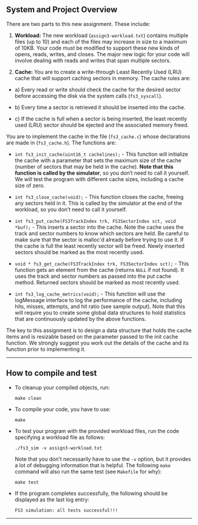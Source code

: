 ## System and Project Overview

There are two parts to this new assignment. These include:

1. **Workload:** The new workload (`assign3-workload.txt`) contains multiple files (up to 10) and each of the files may increase in size to a maximum of 10KB. Your code must be modified to support these new kinds of opens, reads, writes, and closes. The major new logic for your code will involve dealing with reads and writes that span multiple sectors.
  
2. **Cache:** You are to create a write-through Least Recently Used (LRU) cache that will support caching sectors in memory. The cache rules are:

  - a) Every read or write should check the cache for the desired sector before accessing the disk via the system calls (`fs3_syscall`).

  - b) Every time a sector is retrieved it should be inserted into the cache.

  - c) If the cache is full when a sector is being inserted, the least recently used (LRU) sector should be ejected and the associated memory freed.
 
You are to implement the cache in the file (`fs3_cache.c`) whose declarations are made in (`fs3_cache.h`). The functions are:

- `int fs3_init_cache(uint16_t cachelines);` - This function will initialize the cache with a parameter that sets the maximum size of the cache (number of sectors that may be held in the cache). **Note that this function is called by the simulator**, so you don’t need to call it yourself. We will test the program with different cache sizes, including a cache size of zero.
 
- `int fs3_close_cache(void);` - This function closes the cache, freeing any sectors held in it. This is called by the simulator at the end of the workload, so you don’t need to call it yourself.

- `int fs3_put_cache(FS3TrackIndex trk, FS3SectorIndex sct, void *buf);` - This inserts a sector into the cache. Note the cache uses the track and sector numbers to know which sectors are held. Be careful to make sure that the sector is malloc'd already before trying to use it. If the cache is full the least recently sector will be freed. Newly inserted sectors should be marked as the most recently used.
 
- `void * fs3_get_cache(FS3TrackIndex trk, FS3SectorIndex sct);` - This function gets an element from the cache (returns `NULL` if not found). It uses the track and sector numbers as passed into the put cache method. Returned sectors should be marked as most recently used.
 
- `int fs3_log_cache_metrics(void);` - This function will use the logMessage interface to log the performance of the cache, including hits, misses, attempts, and hit ratio (see sample output). Note that this will require you to create some global data structures to hold statistics that are continuously updated by the above functions.
 
The key to this assignment is to design a data structure that holds the cache items and is resizable based on the parameter passed to the init cache function. We strongly suggest you work out the details of the cache and its function prior to implementing it.

---
## How to compile and test

- To cleanup your compiled objects, run:
  ```
  make clean
  ```

- To compile your code, you have to use:
  ```
  make
  ```

- To test your program with the provided workload files, run the code specifying a workload file as follows: 
  ```
  ./fs3_sim -v assign3-workload.txt
  ``` 
  Note that you don't necessarily have to use the `-v` option, but it provides a lot of debugging information that is helpful. The following `make` command will also run the same test (see `Makefile` for why):
  ```
  make test
  ```


- If the program completes successfully, the following should be displayed as the last log entry:
  ```
  FS3 simulation: all tests successful!!!
  ```

---
